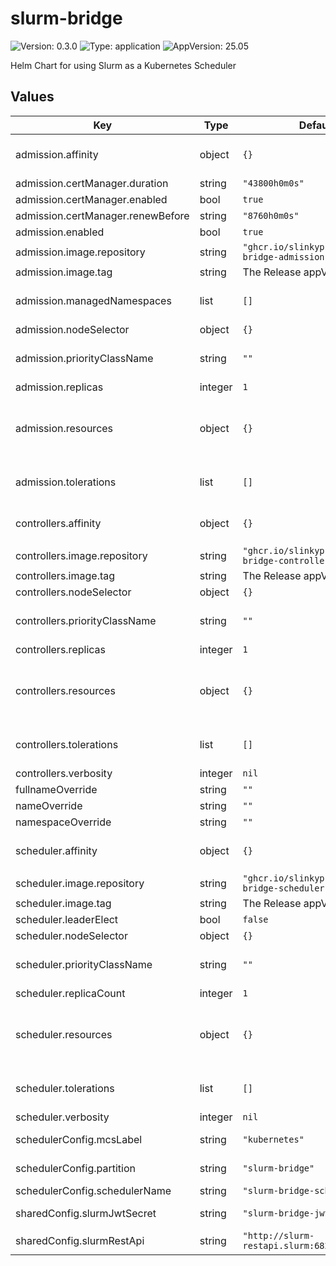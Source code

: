 # slurm-bridge

![Version: 0.3.0](https://img.shields.io/badge/Version-0.3.0-informational?style=flat-square) ![Type: application](https://img.shields.io/badge/Type-application-informational?style=flat-square) ![AppVersion: 25.05](https://img.shields.io/badge/AppVersion-25.05-informational?style=flat-square)

Helm Chart for using Slurm as a Kubernetes Scheduler

## Values

| Key | Type | Default | Description |
|-----|------|---------|-------------|
| admission.affinity | object | `{}` |  Set affinity for Kubernetes Pod scheduling. Ref: https://kubernetes.io/docs/concepts/scheduling-eviction/assign-pod-node/#affinity-and-anti-affinity |
| admission.certManager.duration | string | `"43800h0m0s"` |  Duration of certificate life. |
| admission.certManager.enabled | bool | `true` |  Enables cert-manager for certificate management. |
| admission.certManager.renewBefore | string | `"8760h0m0s"` |  Certificate renewal time. Should be before the expiration. |
| admission.enabled | bool | `true` |  Enables admission controller. |
| admission.image.repository | string | `"ghcr.io/slinkyproject/slurm-bridge-admission"` |  Set the image repository to use. |
| admission.image.tag | string | The Release appVersion. |  Set the image tag to use. |
| admission.managedNamespaces | list | `[]` |  List of namespaces to be monitored by the pod admission controller. Pods created in any of these namespaces will have their `.spec.schedulerName` changed to slurm-bridge. |
| admission.nodeSelector | object | `{}` |  |
| admission.priorityClassName | string | `""` |  Set the priority class to use. Ref: https://kubernetes.io/docs/concepts/scheduling-eviction/pod-priority-preemption/#priorityclass |
| admission.replicas | integer | `1` |  Set the number of replicas to deploy. |
| admission.resources | object | `{}` |  Set container resource requests and limits for Kubernetes Pod scheduling. Ref: https://kubernetes.io/docs/concepts/configuration/manage-resources-containers/#resource-requests-and-limits-of-pod-and-container |
| admission.tolerations | list | `[]` |  Configure pod tolerations. Ref: https://kubernetes.io/docs/concepts/scheduling-eviction/taint-and-toleration/ |
| controllers.affinity | object | `{}` |  Set affinity for Kubernetes Pod scheduling. Ref: https://kubernetes.io/docs/concepts/scheduling-eviction/assign-pod-node/#affinity-and-anti-affinity |
| controllers.image.repository | string | `"ghcr.io/slinkyproject/slurm-bridge-controllers"` |  Set the image repository to use. |
| controllers.image.tag | string | The Release appVersion. |  Set the image tag to use. |
| controllers.nodeSelector | object | `{}` |  |
| controllers.priorityClassName | string | `""` |  Set the priority class to use. Ref: https://kubernetes.io/docs/concepts/scheduling-eviction/pod-priority-preemption/#priorityclass |
| controllers.replicas | integer | `1` |  Set the number of replicas to deploy. |
| controllers.resources | object | `{}` |  Set container resource requests and limits for Kubernetes Pod scheduling. Ref: https://kubernetes.io/docs/concepts/configuration/manage-resources-containers/#resource-requests-and-limits-of-pod-and-container |
| controllers.tolerations | list | `[]` |  Configure pod tolerations. Ref: https://kubernetes.io/docs/concepts/scheduling-eviction/taint-and-toleration/ |
| controllers.verbosity | integer | `nil` |  Set the verbosity level of the controllers. |
| fullnameOverride | string | `""` |  Overrides the full name of the release. |
| nameOverride | string | `""` |  Overrides the name of the release. |
| namespaceOverride | string | `""` |  Overrides the namespace of the release. |
| scheduler.affinity | object | `{}` |  Set affinity for Kubernetes Pod scheduling. Ref: https://kubernetes.io/docs/concepts/scheduling-eviction/assign-pod-node/#affinity-and-anti-affinity |
| scheduler.image.repository | string | `"ghcr.io/slinkyproject/slurm-bridge-scheduler"` |  Set the image repository to use. |
| scheduler.image.tag | string | The Release appVersion. |  Set the image tag to use. |
| scheduler.leaderElect | bool | `false` |  Enables leader election. |
| scheduler.nodeSelector | object | `{}` |  |
| scheduler.priorityClassName | string | `""` |  Set the priority class to use. Ref: https://kubernetes.io/docs/concepts/scheduling-eviction/pod-priority-preemption/#priorityclass |
| scheduler.replicaCount | integer | `1` |  Set the number of replicas to deploy. |
| scheduler.resources | object | `{}` |  Set container resource requests and limits for Kubernetes Pod scheduling. Ref: https://kubernetes.io/docs/concepts/configuration/manage-resources-containers/#resource-requests-and-limits-of-pod-and-container |
| scheduler.tolerations | list | `[]` |  Configure pod tolerations. Ref: https://kubernetes.io/docs/concepts/scheduling-eviction/taint-and-toleration/ |
| scheduler.verbosity | integer | `nil` |  Set the verbosity level of the scheduler. |
| schedulerConfig.mcsLabel | string | `"kubernetes"` |  Set the Slurm MCS Label to use for placeholder jobs. Ref: https://slurm.schedmd.com/sbatch.html#OPT_mcs-label |
| schedulerConfig.partition | string | `"slurm-bridge"` |  Set the default Slurm partition to use for placeholder jobs. Ref: https://slurm.schedmd.com/sbatch.html#OPT_partition |
| schedulerConfig.schedulerName | string | `"slurm-bridge-scheduler"` |  Set the name of the scheduler. |
| sharedConfig.slurmJwtSecret | string | `"slurm-bridge-jwt-token"` |  The secret containing a SLURM_JWT token for authentication. |
| sharedConfig.slurmRestApi | string | `"http://slurm-restapi.slurm:6820"` |  The Slurm REST API URL in the form of: `[protocol]://[host]:[port]` |

